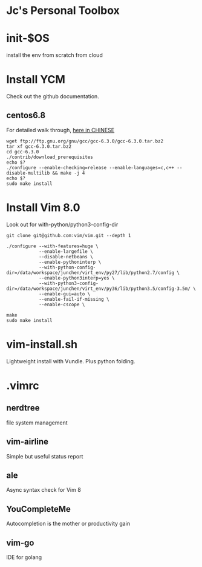 # Jc's Personal Toolbox


# init-$OS
install the env from scratch from cloud

# Install YCM
Check out the github documentation.

## centos6.8
For detailed walk through, [here in CHINESE](http://990487026.blog.51cto.com/10133282/1905427)
```
wget ftp://ftp.gnu.org/gnu/gcc/gcc-6.3.0/gcc-6.3.0.tar.bz2
tar xf gcc-6.3.0.tar.bz2
cd gcc-6.3.0
./contrib/download_prerequisites
echo $?
./configure --enable-checking=release --enable-languages=c,c++ --disable-multilib && make -j 4 
echo $?
sudo make install
```
# Install Vim 8.0
Look out for with-python/python3-config-dir

```
git clone git@github.com:vim/vim.git --depth 1

./configure --with-features=huge \
            --enable-largefile \
            --disable-netbeans \
            --enable-pythoninterp \
            --with-python-config-dir=/data/workspace/junchen/virt_env/py27/lib/python2.7/config \
            --enable-python3interp=yes \
            --with-python3-config-dir=/data/workspace/junchen/virt_env/py36/lib/python3.5/config-3.5m/ \
            --enable-gui=auto \
            --enable-fail-if-missing \
            --enable-cscope \

make
sudo make install
```

# vim-install.sh
Lightweight install with Vundle. Plus python folding.

# .vimrc
## nerdtree
file system management

## vim-airline
Simple but useful status report

## ale
Async syntax check for Vim 8

## YouCompleteMe
Autocompletion is the mother or productivity gain

## vim-go
IDE for golang
